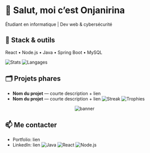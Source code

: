 # 👋 Salut, moi c’est Onjanirina
Étudiant en informatique | Dev web & cybersécurité

## 🔧 Stack & outils
React • Node.js • Java • Spring Boot • MySQL

![Stats](https://github-readme-stats.vercel.app/api?username=Evil-Ghoster&show_icons=true&theme=tokyonight)
![Langages](https://github-readme-stats.vercel.app/api/top-langs/?username=Evil-Ghoster&layout=compact&theme=tokyonight)

## 🗂️ Projets phares
- **Nom du projet** — courte description + lien
- **Nom du projet** — courte description + lien
![Streak](https://streak-stats.demolab.com?user=Evil-Ghoster&theme=tokyonight)
![Trophies](https://github-profile-trophy.vercel.app/?username=Evil-Ghoster&theme=onedark&no-frame=true&margin-w=10)
<p align="center">
  <img src="assets/header.png" alt="banner"/>
</p>

## 📫 Me contacter
- Portfolio: lien
- LinkedIn: lien
![Java](https://img.shields.io/badge/Java-ED8B00?style=for-the-badge&logo=openjdk&logoColor=white)
![React](https://img.shields.io/badge/React-20232A?style=for-the-badge&logo=react&logoColor=61DAFB)
![Node.js](https://img.shields.io/badge/Node.js-43853D?style=for-the-badge&logo=node.js&logoColor=white)
